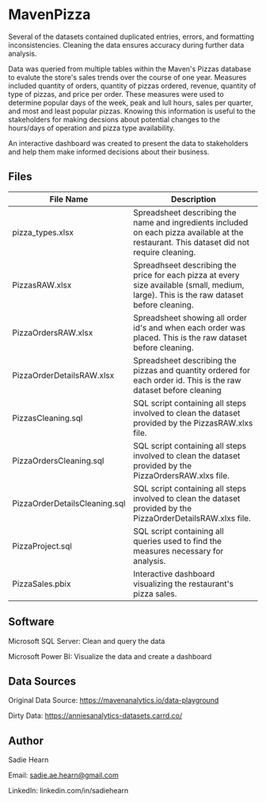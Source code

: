 # MavenPizza

Several of the datasets contained duplicated entries, errors, and formatting inconsistencies. Cleaning the data ensures accuracy during further data analysis.

Data was queried from multiple tables within the Maven's Pizzas database to evalute the store's sales trends over the course
of one year. Measures included quantity of orders, quantity of pizzas ordered, revenue, quantity of type of pizzas, and price per order.
These measures were used to determine popular days of the week, peak and lull hours, sales per quarter, and most and least popular pizzas.
Knowing this information is useful to the stakeholders for making decsions about potential changes to the hours/days of operation 
and pizza type availability.

An interactive dashboard was created to present the data to stakeholders and help them make informed decisions about their business.

Files
---
| File Name  | Description |
| ------------- | ------------- |
| pizza_types.xlsx | Spreadsheet describing the name and ingredients included on each pizza available at the restaurant. This dataset did not require cleaning.  |
| PizzasRAW.xlsx | Spreadhseet describing the price for each pizza at every size available (small, medium, large). This is the raw dataset before cleaning. |
| PizzaOrdersRAW.xlsx | Spreadsheet showing all order id's and when each order was placed. This is the raw dataset before cleaning.  |
| PizzaOrderDetailsRAW.xlsx | Spreadsheet describing the pizzas and quantity ordered for each order id. This is the raw dataset before cleaning |
| PizzasCleaning.sql  | SQL script containing all steps involved to clean the dataset provided by the PizzasRAW.xlxs file.  |
| PizzaOrdersCleaning.sql  | SQL script containing all steps involved to clean the dataset provided by the PizzaOrdersRAW.xlxs file.  |
| PizzaOrderDetailsCleaning.sql  | SQL script containing all steps involved to clean the dataset provided by the PizzaOrderDetailsRAW.xlxs file.  |
| PizzaProject.sql  | SQL script containing all queries used to find the measures necessary for analysis. |
| PizzaSales.pbix  | Interactive dashboard visualizing the restaurant's pizza sales. |

Software
---
Microsoft SQL Server: Clean and query the data

Microsoft Power BI: Visualize the data and create a dashboard

Data Sources
---
Original Data Source: https://mavenanalytics.io/data-playground

Dirty Data: https://anniesanalytics-datasets.carrd.co/

Author
---
Sadie Hearn

Email: sadie.ae.hearn@gmail.com

LinkedIn: linkedin.com/in/sadiehearn
